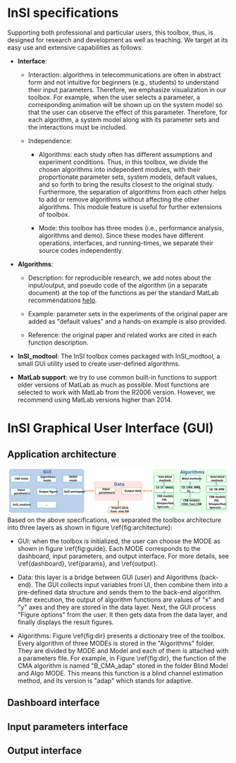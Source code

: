 #
# InSI specifications

Supporting both professional and particular users, this toolbox, thus, is designed for research and development as well as teaching. We target at its easy use and extensive capabilities as follows:

- **Interface**:
    - Interaction: algorithms in telecommunications are often in abstract form and not intuitive for beginners (e.g., students) to understand their input parameters. Therefore, we emphasize visualization in our toolbox. For example, when the user selects a parameter, a corresponding animation will be shown up on the system model so that the user can observe the effect of this parameter. Therefore, for each algorithm, a system model along with its parameter sets and the interactions must be included.
            
    - Independence: 
        - Algorithms: each study often has different assumptions and experiment conditions. Thus, in this toolbox, we divide the chosen algorithms into independent modules, with their proportionate parameter sets, system models, default values, and so forth to bring the results closest to the original study. Furthermore, the separation of algorithms from each other helps to add or remove algorithms without affecting the other algorithms. This module feature is useful for further extensions of  toolbox.
                    
        - Mode: this toolbox has three modes (i.e., performance analysis, algorithms and demo). Since these modes have different operations, interfaces, and running-times,  we separate their source codes independently.
- **Algorithms**:
    - Description: for reproducible research, we add notes about the input/output, and pseudo code of the algorithm (in a separate document) at the top of the functions as per the standard MatLab recommendations [help].
            
    - Example: parameter sets in the experiments of the original paper are added as "default values" and a hands-on example is also provided.
            
    - Reference: the original paper and related works are cited in each  function description.
        
- **InSI_modtool**: The InSI toolbox comes packaged with InSI_modtool, a small GUI utility used to create user-defined algorithms.

- **MatLab support**: we try to use common built-in functions to support older versions of MatLab as much as possible. Most functions are selected to work with MatLab from the R2006 version. However, we recommend using MatLab versions higher than 2014.

# InSI Graphical User Interface (GUI)

## Application architecture

![](./assets/img/InSI_architecture.svg)
Based on the above specifications, we separated the toolbox architecture into three layers as shown in figure \ref{fig:architecture}:

- GUI: when the toolbox is initialized, the user can choose the MODE as shown in figure \ref{fig:guide}. Each MODE corresponds to the dashboard, input parameters, and output interface. For more details, see \ref{dashboard}, \ref{params}, and \ref{output}.
    
- Data: this layer is a bridge between GUI (user) and Algorithms (back-end). The GUI collects input variables from UI, then combine them into a pre-defined data structure and sends them to the back-end algorithm. After execution, the output of algorithm functions are values of "x" and "y" axes and they are stored in the data layer. Next, the GUI process "Figure options" from the user. It then gets data from the data layer, and finally displays the result figures.
    
- Algorithms: Figure \ref{fig:dir} presents a dictionary tree of the toolbox. Every algorithm of three MODEs is stored in the "Algorithms" folder. They are divided by MODE and Model and each of them is attached with a parameters file. For example, in Figure \ref{fig:dir}, the function of the CMA algorithm is named "B\_CMA\_adap" stored in the folder Blind Model and Algo MODE. This means this function is a blind channel estimation method, and its version is "adap" which stands for adaptive.

## Dashboard interface

## Input parameters interface

## Output interface


[help]: https://www.mathworks.com/help/matlab/matlab_prog/add-help-for-your-program.html